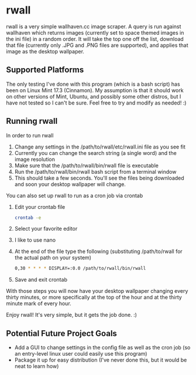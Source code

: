 # rwall
rwall is a very simple wallhaven.cc image scraper.  A query is run against wallhaven which returns images (currently set to space themed images in the ini file) in a random order.  It will take the top one off the list, download that file (currently only .JPG and .PNG files are supported), and applies that image as the desktop wallpaper.

## Supported Platforms
The only testing I've done with this program (which is a bash script) has been on Linux Mint 17.3 (Cinnamon).  My assumption is that it should work on other versions of Mint, Ubuntu, and possibly some other distros, but I have not tested so I can't be sure.  Feel free to try and modify as needed!  :)

## Running rwall
In order to run rwall

1. Change any settings in the /path/to/rwall/etc/rwall.ini file as you see fit
  1. Currently you can change the search string (a single word) and the image resolution
1. Make sure that the /path/to/rwall/bin/rwall file is executable
1. Run the /path/to/rwall/bin/rwall bash script from a terminal window
  1. This should take a few seconds.  You'll see the files being downloaded and soon your desktop wallpaper will change.

You can also set up rwall to run as a cron job via crontab

1. Edit your crontab file

    ```bash
    crontab -e
    ```

1. Select your favorite editor
  1. I like to use nano
1. At the end of the file type the following (substituting /path/to/rwall for the actual path on your system)

    ```bash
    0,30 * * * * DISPLAY=:0.0 /path/to/rwall/bin/rwall
    ````

1. Save and exit crontab

With those steps you will now have your desktop wallpaper changing every thirty minutes, or more specifically at the top of the hour and at the thirty minute mark of every hour.

Enjoy rwall!  It's very simple, but it gets the job done.  :)

## Potential Future Project Goals
* Add a GUI to change settings in the config file as well as the cron job (so an entry-level linux user could easily use this program)
* Package it up for easy distribution (I've never done this, but it would be neat to learn how)
